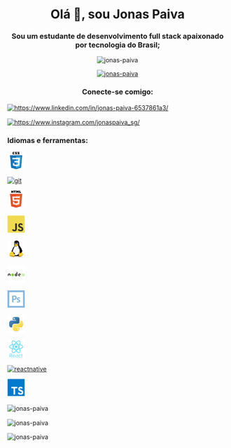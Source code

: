 <h1 align="center" width="100%">Olá 👋, sou Jonas Paiva</h1>
<h3 align="center">Sou um estudante de desenvolvimento full stack apaixonado por tecnologia do Brasil;</h3>

<p align= "center"><img src="https://komarev.com/ghpvc/?username=jonas-paiva&label=Profile%20views&color=2a5ffe&style=flat-square" alt="jonas-paiva" /></p>

<p align="center"><a href="https://github.com/ryo-ma/github-profile-trophy"><img src="https://github-profile-trophy.vercel.app/?username=jonas-paiva" alt="jonas-paiva"/></a></p>



<h3 align="center">Conecte-se comigo:</h3>
<p align="left">

<a href="https://linkedin.com/in/https://www.linkedin.com/in/jonas-paiva-6537861a3/" target="blank"><img align="center" src=" https://raw.githubusercontent.com/rahuldkjain/github-profile-readme-generator/master/src/images/icons/Social/linked-in-alt.svg" alt="https://www.linkedin.com/in/jonas-paiva-6537861a3/" height="30" width="40" /></a>

<a href="https://instagram.com/https://www.instagram.com/jonaspaiva_sg/" target="blank"><img align="center" src="https://raw.githubusercontent.com/rahuldkjain/github-profile-readme-generator/master/src/images/icons/Social/instagram.svg" alt="https://www.instagram.com/jonaspaiva_sg/" height="30" width="40" /></a>

</p>



<h3 align="left">Idiomas e ferramentas:</h3>

<p align="center">

<a href="https://www.w3schools.com/css/" target="_blank" rel="noreferrer"><img src="https://raw.githubusercontent.com/devicons/devicon/master/icons/css3/css3-original-wordmark.svg" alt="css3" width="40" height="40"/></a>

<a href="https://git-scm.com/" target="_blank" rel="noreferrer"><img src="https://www.vectorlogo.zone/logos/git-scm/git-scm-icon.svg" alt="git" width="40" height="40"/></a>

<a href="https://www.w3.org/html/" target="_blank" rel="noreferrer"> <img src ="https://raw.githubusercontent.com/devicons/devicon/master/icons/html5/html5-original-wordmark.svg" alt="html5" width="40" height="40"/></a>

<a href="https://developer.mozilla.org/en-US/docs/Web/JavaScript" target="_blank" rel="noreferrer"><img src="https://raw.githubusercontent.com/devicons/devicon/master/icons/javascript/javascript-original.svg" alt="javascript" width="40" height="40"/></a>

<a href="https://www.linux.org/" target="_blank" rel="noreferrer"><img src="https://raw.githubusercontent.com/devicons/devicon/master/icons/linux/linux-original.svg" alt="linux" width="40" height=" 40"/></a>

<a href="https://nodejs.org" target="_blank" rel="noreferrer"><img src="https://raw.githubusercontent.com/devicons/devicon/master/icons/nodejs/nodejs-original-wordmark.svg" alt="nodejs" width="40" height="40"/></a>

<a href="https://www.photoshop.com/en" target ="_blank" rel="noreferrer"><img src="https://raw.githubusercontent.com/devicons/devicon/master/icons/photoshop/photoshop-line.svg" alt="photoshop" width="40 " height="40"/></a>

<a href="https://www.python.org" target="_blank" rel="noreferrer"><img src="https://raw.githubusercontent.com/devicons/devicon/master/icons/python/python-original.svg" alt="python" width="40" height="40"/></a>

<a href ="https://reactjs.org/" target="_blank" rel="noreferrer"><img src="https://raw.githubusercontent.com/devicons/devicon/master/icons/react/react-original-wordmark.svg" alt="react" width="40" height="40"/></a>

<a href="https://reactnative.dev/" target="_blank" rel="noreferrer" > <img src="https://reactnative.dev/img/header_logo.svg" alt="reactnative" width="40" height="40"/></a>

<a href="https://www.typescriptlang.org/" target="_blank" rel="noreferrer"> <img src="https://raw.githubusercontent.com/devicons/devicon/master/icons/typescript/typescript-original.svg" alt="typescript" width="40" height="40"/></a>

</p>

<p><img align="center" src="https://github-readme-stats.vercel.app/api/top-langs?username=jonas-paiva&show_icons=true&theme=dracula&locale=en&layout=compact" alt=" jonas-paiva"/></p>

<p><img align="center" src="https://github-readme-stats.vercel.app/api?username=jonas-paiva&show_icons=true&theme=dracula&title_color=ad5cff&locale=en" alt="jonas-paiva"/></p>

<p><img align="center" src="https://github-readme-streak-stats.herokuapp.com/?user=jonas-paiva&theme=dark" alt="jonas-paiva"/></p>

